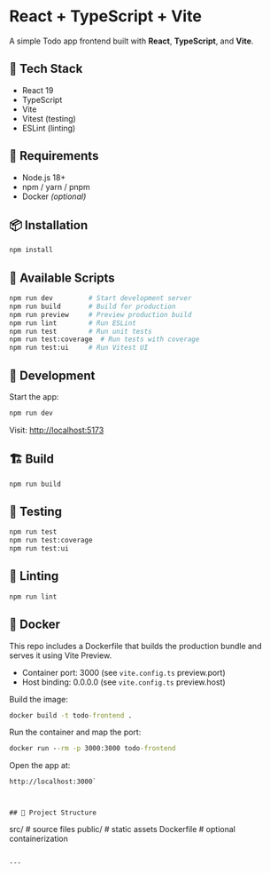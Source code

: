 # React + TypeScript + Vite

A simple Todo app frontend built with **React**, **TypeScript**, and **Vite**.

## 🚀 Tech Stack
- React 19
- TypeScript
- Vite
- Vitest (testing)
- ESLint (linting)

## 🧰 Requirements
- Node.js 18+
- npm / yarn / pnpm
- Docker *(optional)*

## 📦 Installation
```bash
npm install
```

## 🧪 Available Scripts
```bash
npm run dev         # Start development server
npm run build       # Build for production
npm run preview     # Preview production build
npm run lint        # Run ESLint
npm run test        # Run unit tests
npm run test:coverage  # Run tests with coverage
npm run test:ui     # Run Vitest UI
```

## 🧭 Development
Start the app:
```bash
npm run dev
```
Visit: [http://localhost:5173](http://localhost:5173)

## 🏗️ Build
```bash
npm run build
```

## 🧪 Testing
```bash
npm run test
npm run test:coverage
npm run test:ui
```

## 🧼 Linting
```bash
npm run lint
```

## 🐳 Docker

This repo includes a Dockerfile that builds the production bundle and serves it using Vite Preview.

- Container port: 3000 (see `vite.config.ts` preview.port)
- Host binding: 0.0.0.0 (see `vite.config.ts` preview.host)

Build the image:
```cmd
docker build -t todo-frontend .
```

Run the container and map the port:
```cmd
docker run --rm -p 3000:3000 todo-frontend
```

Open the app at:
```
http://localhost:3000`



## 📁 Project Structure
```
src/          # source files
public/       # static assets
Dockerfile    # optional containerization
```

---

